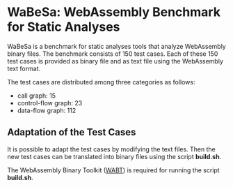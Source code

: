 # WaBeSa: WebAssembly Benchmark for Static Analyses

WaBeSa is a benchmark for static analyses tools that analyze WebAssembly binary files. The benchmark
consists of 150 test cases. Each of these 150 test cases is provided as binary file and as text file using
the WebAssembly text format.

The test cases are distributed among three categories as follows:

- call graph: 15
- control-flow graph: 23
- data-flow graph: 112

## Adaptation of the Test Cases

It is possible to adapt the test cases by modifying the text files. Then the new test cases
can be translated into binary files using the script **build.sh**.

The WebAssembly Binary Toolkit ([WABT](https://github.com/WebAssembly/wabt)) is required for running the script **build.sh**.